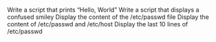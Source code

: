 Write a script that prints “Hello, World”
Write a script that displays a confused smiley
Display the content of the /etc/passwd file
Display the content of /etc/passwd and /etc/host
Display the last 10 lines of /etc/passwd
